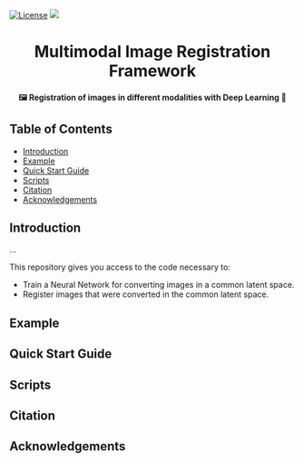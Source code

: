 [![License](https://img.shields.io/github/license/wahlby-lab/insilicotfm?style=flat-square)](https://opensource.org/licenses/MIT)
[![](https://img.shields.io/badge/python-3.6+-blue.svg?style=flat-square)](https://www.python.org/download/releases/3.6.0/) 

<h1 align="center">Multimodal Image Registration Framework</h1>
<h4 align="center">🖼 Registration of images in different modalities with Deep Learning 🤖</h4>

## Table of Contents

- [Introduction](#introduction)
- [Example](#example)
- [Quick Start Guide](#quick-start-guide)
- [Scripts](#scripts)
- [Citation](#citation)
- [Acknowledgements](#acknowledgements)

## Introduction
...

This repository gives you access to the code necessary to:
* Train a Neural Network for converting images in a common latent space.
* Register images that were converted in the common latent space.

## Example

## Quick Start Guide

## Scripts

## Citation


## Acknowledgements